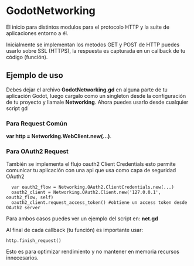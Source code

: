 # GodotNetworking
El inicio para distintos modulos para el protocolo HTTP y la suite de aplicaciones entorno a él.

Inicialmente se implementan los metodos GET y POST de HTTP puedes usarlo sobre SSL (HTTPS), la respuesta es capturada en un
callback de tu código (función).

## Ejemplo de uso

Debes dejar el archivo **GodotNetworking.gd** en alguna parte de tu aplicación Godot,
luego cargalo como un singleton desde la configuración de tu proyecto y llamale **Networking**.
Ahora puedes usarlo desde cualquier script gd

### Para Request Común

**var http = Networking.WebClient.new(...)**.


### Para OAuth2 Request

También se implementa el flujo oauth2 Client Credentials
esto permite comunicar tu aplicación con una api que usa como capa de seguridad OAuth2

```
  var oauth2_flow = Networking.OAuth2.ClientCredentials.new(...)
  oauth2_client = Networking.OAuth2.Client.new('127.0.0.1', oauth2_flow, self)
  oauth2_client.request_access_token() #obtiene un access token desde OAuth2 server
```

Para ambos casos puedes ver un ejemplo del script en: **net.gd**

Al final de cada callback (tu función) es importante usar:
```
http.finish_request()
```
Esto es para optimizar rendimiento y no mantener en memoria recursos innecesarios.

